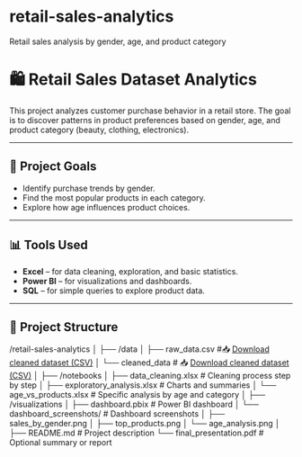 # retail-sales-analytics
Retail sales analysis by gender, age, and product category
# 🛍️ Retail Sales Dataset Analytics

This project analyzes customer purchase behavior in a retail store. The goal is to discover patterns in product preferences based on gender, age, and product category (beauty, clothing, electronics).

---
## 🎯 Project Goals

- Identify purchase trends by gender.
- Find the most popular products in each category.
- Explore how age influences product choices.

---

## 📊 Tools Used

- **Excel** – for data cleaning, exploration, and basic statistics.
- **Power BI** – for visualizations and dashboards.
- **SQL** – for simple queries to explore product data.

---

## 📂 Project Structure

/retail-sales-analytics
│
├── /data
│ ├── raw_data.csv #📥 [Download cleaned dataset (CSV)](./data/cleaned_data.csv)
│ └── cleaned_data # 📥 [Download cleaned dataset (CSV)](./data/cleaned_data.csv)
│
├── /notebooks
│ ├── data_cleaning.xlsx # Cleaning process step by step
│ ├── exploratory_analysis.xlsx # Charts and summaries
│ └── age_vs_products.xlsx # Specific analysis by age and category
│
├── /visualizations
│ ├── dashboard.pbix # Power BI dashboard
│ └── dashboard_screenshots/ # Dashboard screenshots
│ ├── sales_by_gender.png
│ ├── top_products.png
│ └── age_analysis.png
│
├── README.md # Project description
└── final_presentation.pdf # Optional summary or report
